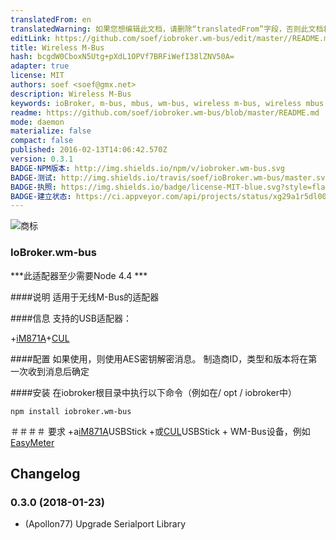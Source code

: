 ```yaml
---
translatedFrom: en
translatedWarning: 如果您想编辑此文档，请删除“translatedFrom”字段，否则此文档将再次自动翻译
editLink: https://github.com/soef/iobroker.wm-bus/edit/master//README.md
title: Wireless M-Bus
hash: bcgdW0CboxN5Utg+pXdL1OPVf7BRFiWefI38lZNV50A=
adapter: true
license: MIT
authors: soef <soef@gmx.net>
description: Wireless M-Bus
keywords: ioBroker, m-bus, mbus, wm-bus, wireless m-bus, wireless mbus
readme: https://github.com/soef/iobroker.wm-bus/blob/master/README.md
mode: daemon
materialize: false
compact: false
published: 2016-02-13T14:06:42.570Z
version: 0.3.1
BADGE-NPM版本: http://img.shields.io/npm/v/iobroker.wm-bus.svg
BADGE-测试: http://img.shields.io/travis/soef/ioBroker.wm-bus/master.svg
BADGE-执照: https://img.shields.io/badge/license-MIT-blue.svg?style=flat
BADGE-建立状态: https://ci.appveyor.com/api/projects/status/xg29a1r5dl00dq23?svg=true
---
```

![商标](zh-cn/adapterref/iobroker.wm-bus/../../../en/adapterref/iobroker.wm-bus/admin/wm-bus.png)


### IoBroker.wm-bus
***此适配器至少需要Node 4.4 ***

####说明
适用于无线M-Bus的适配器

####信息
支持的USB适配器：

+[iM871A](http://www.wireless-solutions.de/products/gateways/wirelessadapter)+[CUL](http://shop.busware.de/product_info.php/products_id/29?osCsid=eab2ce6ef5efc95dbdf61396ca256b6e)

####配置
如果使用，则使用AES密钥解密消息。
制造商ID，类型和版本将在第一次收到消息后确定

####安装
在iobroker根目录中执行以下命令（例如在/ opt / iobroker中）

```
npm install iobroker.wm-bus
```

＃＃＃＃ 要求
+a[iM871A](http://www.wireless-solutions.de/products/gateways/wirelessadapter)USBStick +或[CUL](http://shop.busware.de/product_info.php/products_id/29?osCsid=eab2ce6ef5efc95dbdf61396ca256b6e)USBStick + WM-Bus设备，例如[EasyMeter](http://www.easymeter.com/)

## Changelog
### 0.3.0 (2018-01-23)
* (Apollon77) Upgrade Serialport Library